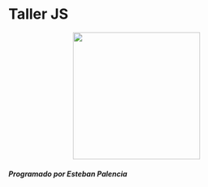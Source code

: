 # Taller JS
<p align="center">

<img src="https://firebasestorage.googleapis.com/v0/b/pythonjuevesep.appspot.com/o/js.jpeg?alt=media&token=5d572a96-be7b-41b8-a01b-27f18b23e475" width="250" heigth="250">
</p>



##### Programado por Esteban Palencia 